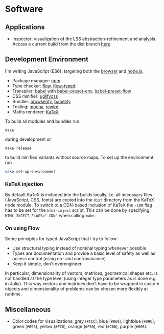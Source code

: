 # Software

## Applications

- Inspector: visualization of the LSS abstraction-refinement and analysis. Access a current build from the dist branch [here](https://chpolste.github.io/MScCSE/software/dist/inspector.html).


## Development Environment

I'm writing JavaScript (ES6), targeting both the [browser](https://www.mozilla.org/firefox/) and [node.js](https://nodejs.org/).

- Package manager: [npm](https://www.npmjs.com/)
- Type checker: [flow](https://flow.org/), [flow-typed](https://github.com/flowtype/flow-typed)
- Transpiler: [babel](https://babeljs.io/) with [babel-preset-env](https://babeljs.io/docs/plugins/preset-env/), [babel-preset-flow](https://babeljs.io/docs/plugins/preset-flow/)
- CSS minifier: [uglifycss](https://github.com/fmarcia/UglifyCSS)
- Bundler: [browserify](http://browserify.org/), [babelify](https://github.com/babel/babelify)
- Testing: [mocha](https://mochajs.org/), [rewire](https://github.com/jhnns/rewire)
- Maths renderer: [KaTeX](https://github.com/Khan/KaTeX)

To build all modules and bundles run

```
make
```

during development or

```
make release
```

to build minified variants without source maps. To set up the environment run

```bash
make set-up-environment
```

### KaTeX injection

By default KaTeX is included into the builds locally, i.e. all necessary files (JavaScript, CSS, fonts) are copied into the `dist` directory from the KaTeX node module. To switch to a CDN-based inclusion of KaTeX the `-CDN` flag has to be set for the `html-inject` script. This can be done by specifying `HTML_INJECT_FLAGS="-CDN"` when calling `make`.


### On using Flow

Some principles for typed JavaScript that I try to follow:

- Use structural typing instead of nominal typing whenever possible
- Types are documentation and provide a basic level of safety as well as access control (using co- and contravariance)
- Keep it simple, don't overengineer

In particular, dimensionality of vectors, matrices, geometrical shapes etc. is not handled at the type level (using integer type parameters as is done e.g. in Julia). This way vectors and matrices don't have to be wrapped in custom objects and dimensionality of problems can be chosen more flexibly at runtime.


## Miscellaneous

- Color codes for visualizations: grey (`#CCC`), blue (`#069`), lightblue (`#09C`), green (`#093`), yellow (`#FC0`), orange (`#F60`), red (`#C00`), purple (`#606`).

